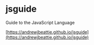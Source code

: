 # jsguide
Guide to the JavaScript Language


[https://andrewjbeattie.github.io/jsguide](https://andrewjbeattie.github.io/jsguide)

